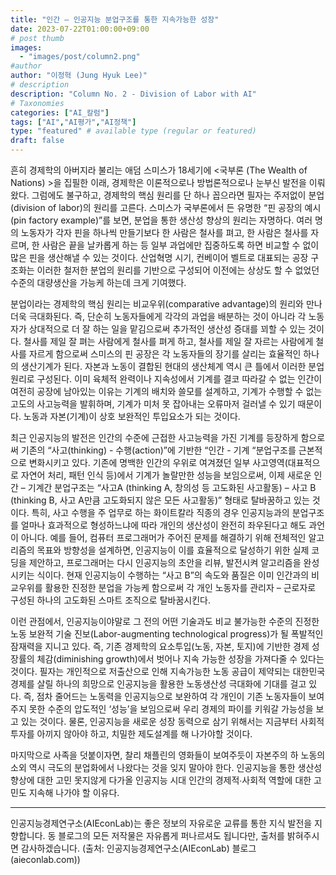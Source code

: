 ```yaml
---
title: "인간 – 인공지능 분업구조를 통한 지속가능한 성장"
date: 2023-07-22T01:00:00+09:00
# post thumb
images:
  - "images/post/column2.png"
#author
author: "이정혁 (Jung Hyuk Lee)"
# description
description: "Column No. 2 - Division of Labor with AI"
# Taxonomies
categories: ["AI_칼럼"]
tags: ["AI","AI평가","AI정책"]
type: "featured" # available type (regular or featured)
draft: false
---
```


흔히 경제학의 아버지라 불리는 애덤 스미스가 18세기에 <국부론 (The Wealth of Nations) >을 집필한 이래, 경제학은 이론적으로나 방법론적으로나 눈부신 발전을 이뤄왔다. 그럼에도 불구하고, 경제학의 핵심 원리를 단 하나 꼽으라면 필자는 주저없이 분업(division of labor)의 원리를 고른다. 스미스가 국부론에서 든 유명한 “핀 공장의 예시 (pin factory example)”를 보면, 분업을 통한 생산성 향상의 원리는 자명하다. 여러 명의 노동자가 각자 핀을 하나씩 만들기보다 한 사람은 철사를 펴고, 한 사람은 철사를 자르며, 한 사람은 끝을 날카롭게 하는 등 일부 과업에만 집중하도록 하면 비교할 수 없이 많은 핀을 생산해낼 수 있는 것이다. 산업혁명 시기, 컨베이어 벨트로 대표되는 공장 구조화는 이러한 철저한 분업의 원리를 기반으로 구성되어 이전에는 상상도 할 수 없었던 수준의 대량생산을 가능케 하는데 크게 기여했다.

분업이라는 경제학의 핵심 원리는 비교우위(comparative advantage)의 원리와 만나 더욱 극대화된다. 즉, 단순히 노동자들에게 각각의 과업을 배분하는 것이 아니라 각 노동자가 상대적으로 더 잘 하는 일을 맡김으로써 추가적인 생산성 증대를 꾀할 수 있는 것이다. 철사를 제일 잘 펴는 사람에게 철사를 펴게 하고, 철사를 제일 잘 자르는 사람에게 철사를 자르게 함으로써 스미스의 핀 공장은 각 노동자들의 장기를 살리는 효율적인 하나의 생산기계가 된다. 자본과 노동이 결합된 현대의 생산체계 역시 큰 틀에서 이러한 분업원리로 구성된다. 이미 육체적 완력이나 지속성에서 기계를 결코 따라갈 수 없는 인간이 여전히 공장에 남아있는 이유는 기계의 배치와 쓸모를 설계하고, 기계가 수행할 수 없는 고도의 사고능력을 발휘하며, 기계가 미처 못 잡아내는 오류마저 걸러낼 수 있기 때문이다. 노동과 자본(기계)이 상호 보완적인 투입요소가 되는 것이다. 
 
최근 인공지능의 발전은 인간의 수준에 근접한 사고능력을 가진 기계를 등장하게 함으로써 기존의 “사고(thinking) - 수행(action)”에 기반한 “인간 - 기계 “분업구조를 근본적으로 변화시키고 있다. 기존에 명백한 인간의 우위로 여겨졌던 일부 사고영역(대표적으로 자연어 처리, 패턴 인식  등)에서 기계가 놀랄만한 성능을 보임으로써, 이제 새로운 인간 – 기계간 분업구조는 “사고A (thinking A, 창의성 등 고도화된 사고활동) – 사고 B (thinking B, 사고 A만큼 고도화되지 않은 모든 사고활동)” 형태로 탈바꿈하고 있는 것이다. 특히, 사고 수행을 주 업무로 하는 화이트칼라 직종의 경우 인공지능과의 분업구조를 얼마나 효과적으로 형성하느냐에 따라 개인의 생산성이 완전히 좌우된다고 해도 과언이 아니다. 예를 들어, 컴퓨터 프로그래머가 주어진 문제를 해결하기 위해 전체적인 알고리즘의 목표와 방향성을 설계하면, 인공지능이 이를 효율적으로 달성하기 위한 실제 코딩을 제안하고, 프로그래머는 다시 인공지능의 초안을 리뷰, 발전시켜 알고리즘을 완성시키는 식이다. 현재 인공지능이 수행하는 “사고 B”의 속도와 품질은 이미 인간과의 비교우위를 활용한 진정한 분업을 가능케 함으로써 각 개인 노동자를 관리자 – 근로자로 구성된 하나의 고도화된 스마트 조직으로 탈바꿈시킨다.  

이런 관점에서, 인공지능이야말로 그 전의 어떤 기술과도 비교 불가능한 수준의 진정한 노동 보완적 기술 진보(Labor-augmenting technological progress)가 될 폭발적인 잠재력을 지니고 있다. 즉, 기존 경제학의 요소투입(노동, 자본, 토지)에 기반한 경제 성장률의 체감(diminishing growth)에서 벗어나 지속 가능한 성장을 가져다줄 수 있다는 것이다. 필자는 개인적으로 저출산으로 인해 지속가능한 노동 공급이 제약되는 대한민국 경제를 살릴 하나의 희망으로 인공지능을 활용한 노동생산성 극대화에 기대를 걸고 있다. 즉, 점차 줄어드는 노동력을 인공지능으로 보완하여 각 개인이 기존 노동자들이 보여주지 못한 수준의 압도적인 ‘성능’을 보임으로써 우리 경제의 파이를 키워갈 가능성을 보고 있는 것이다. 물론, 인공지능을 새로운 성장 동력으로 삼기 위해서는 지금부터 사회적 투자를 아끼지 않아야 하고, 치밀한 제도설계를 해 나가야할 것이다. 

마지막으로 사족을 덧붙이자면, 찰리 채플린의 영화들이 보여주듯이 자본주의 하 노동의 소외 역시 극도의 분업화에서 나왔다는 것을 잊지 말아야 한다. 인공지능을 통한 생산성 향상에 대한 고민 못지않게 다가올 인공지능 시대 인간의 경제적∙사회적 역할에 대한 고민도 지속해 나가야 할 이유다. 

<hr>

인공지능경제연구소(AIEconLab)는 좋은 정보의 자유로운 교류를 통한 지식 발전을 지향합니다. 동 블로그의 모든 저작물은 자유롭게 퍼나르셔도 됩니다만, 출처를 밝혀주시면 감사하겠습니다. 
(출처: 인공지능경제연구소(AIEconLab) 블로그(aieconlab.com))
